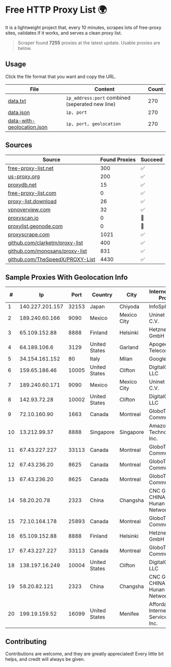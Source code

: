 
# Free HTTP Proxy List 🌍

It is a lightweight project that, every 10 minutes, scrapes lots of free-proxy sites, validates if it works, and serves a clean proxy list.


> Scraper found **7255** proxies at the latest update. Usable proxies are below.

## Usage

Click the file format that you want and copy the URL.


|File|Content|Count|
|----|-------|-----|
|[data.txt](https://raw.githubusercontent.com/themiralay/Proxy-List-World/master/data.txt)|`ip_address:port` combined (seperated new line)|270|
|[data.json](https://raw.githubusercontent.com/themiralay/Proxy-List-World/master/data.json)|`ip, port`|270|
|[data-with-geolocation.json](https://raw.githubusercontent.com/themiralay/Proxy-List-World/master/data-with-geolocation.json)|`ip, port, geolocation`|270|

## Sources

|Source|Found Proxies|Succeed|
|------|-------------|-------|
|[free-proxy-list.net](https://free-proxy-list.net)|300|✅|
|[us-proxy.org](https://www.us-proxy.org)|200|✅|
|[proxydb.net](http://proxydb.net)|15|✅|
|[free-proxy-list.com](https://free-proxy-list.com/?page=&port=&type%5B%5D=http&type%5B%5D=https&up_time=0&search=Search)|0|✅|
|[proxy-list.download](https://www.proxy-list.download/HTTP)|26|✅|
|[vpnoverview.com](https://vpnoverview.com/privacy/anonymous-browsing/free-proxy-servers)|32|✅|
|[proxyscan.io](https://www.proxyscan.io)|0|🚫|
|[proxylist.geonode.com](https://proxylist.geonode.com/api/proxy-list?limit=300&page=1&sort_by=lastChecked&sort_type=desc&protocols=http,https)|0|🚫|
|[proxyscrape.com](https://api.proxyscrape.com/v2/?request=displayproxies&protocol=http&timeout=10000&country=all&ssl=all&anonymity=all)|1021|✅|
|[github.com/clarketm/proxy-list](https://raw.githubusercontent.com/clarketm/proxy-list/master/proxy-list-raw.txt)|400|✅|
|[github.com/monosans/proxy-list](https://raw.githubusercontent.com/monosans/proxy-list/main/proxies/http.txt)|831|✅|
|[github.com/TheSpeedX/PROXY-List](https://raw.githubusercontent.com/TheSpeedX/PROXY-List/master/http.txt)|4430|✅|


## Sample Proxies With Geolocation Info

|#|Ip|Port|Country|City|Internet Service Provider|
|-|--|----|-------|----|-------------------------|
|1|140.227.201.157|32153|Japan|Chiyoda|InfoSphere|
|2|189.240.60.166|9090|Mexico|Mexico City|Uninet S.A. de C.V.|
|3|65.109.152.88|8888|Finland|Helsinki|Hetzner Online GmbH|
|4|64.189.106.6|3129|United States|Garland|Apogee Telecom Inc.|
|5|34.154.161.152|80|Italy|Milan|Google LLC|
|6|159.65.186.46|10005|United States|Clifton|DigitalOcean, LLC|
|7|189.240.60.171|9090|Mexico|Mexico City|Uninet S.A. de C.V.|
|8|142.93.72.28|10002|United States|Clifton|DigitalOcean, LLC|
|9|72.10.160.90|1663|Canada|Montreal|GloboTech Communications|
|10|13.212.99.37|8888|Singapore|Singapore|Amazon Technologies Inc.|
|11|67.43.227.227|33113|Canada|Montreal|GloboTech Communications|
|12|67.43.236.20|8625|Canada|Montreal|GloboTech Communications|
|13|67.43.236.20|8625|Canada|Montreal|GloboTech Communications|
|14|58.20.20.78|2323|China|Changsha|CNC Group CHINA169 Hunan Province Network|
|15|72.10.164.178|25893|Canada|Montreal|GloboTech Communications|
|16|65.109.152.88|8888|Finland|Helsinki|Hetzner Online GmbH|
|17|67.43.227.227|33113|Canada|Montreal|GloboTech Communications|
|18|138.197.16.249|10004|United States|Clifton|DigitalOcean, LLC|
|19|58.20.82.121|2323|China|Changsha|CNC Group CHINA169 Hunan Province Network|
|20|199.19.159.52|16099|United States|Menifee|Affordable Internet Services Online, Inc.|



## Contributing

Contributions are welcome, and they are greatly appreciated! Every
little bit helps, and credit will always be given.

